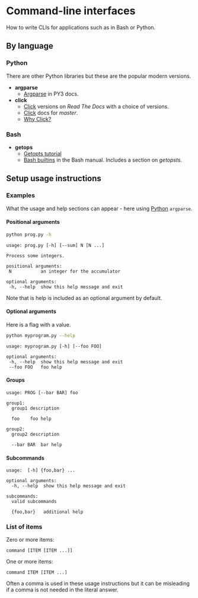 # Command-line interfaces

How to write CLIs for applications such as in Bash or Python.


## By language

### Python

There are other Python libraries but these are the popular modern versions.

- **argparse**
    - [Argparse](https://docs.python.org/3/library/argparse.html) in PY3 docs.
- **click**
    - [Click](https://readthedocs.org/projects/pallets-click/) versions on _Read The Docs_ with a choice of versions.
    - [Click](https://click.palletsprojects.com/en/master/) docs for _master_.
    - [Why Click?](https://click.palletsprojects.com/en/master/why/)
    
### Bash

- **getops**
    - [Getopts tutorial](https://www.computerhope.com/unix/bash/getopts.htm)
    - [Bash builtins](https://www.gnu.org/software/bash/manual/html_node/Bourne-Shell-Builtins.html) in the Bash manual. Includes a section on _getopsts_.
   

## Setup usage instructions

### Examples

What the usage and help sections can appear - here using [Python](#python) `argparse`.

#### Positional arguments

```sh
python prog.py -h
```
```
usage: prog.py [-h] [--sum] N [N ...]

Process some integers.

positional arguments:
 N           an integer for the accumulator

optional arguments:
 -h, --help  show this help message and exit
```

Note that is help is included as an optional argument by default.

#### Optional arguments

Here is a flag with a value.

```sh
python myprogram.py --help
```
```
usage: myprogram.py [-h] [--foo FOO]

optional arguments:
 -h, --help  show this help message and exit
 --foo FOO   foo help
```

#### Groups

```
usage: PROG [--bar BAR] foo

group1:
  group1 description

  foo    foo help

group2:
  group2 description

  --bar BAR  bar help
  ```

#### Subcommands

```
usage:  [-h] {foo,bar} ...

optional arguments:
  -h, --help  show this help message and exit

subcommands:
  valid subcommands

  {foo,bar}   additional help
```


### List of items


Zero or more items:

```
command [ITEM [ITEM ...]]
```

One or more items:

```
command ITEM [ITEM ...]
```

Often a comma is used in these usage instructions but it can be misleading if a comma is not needed in the literal answer.
